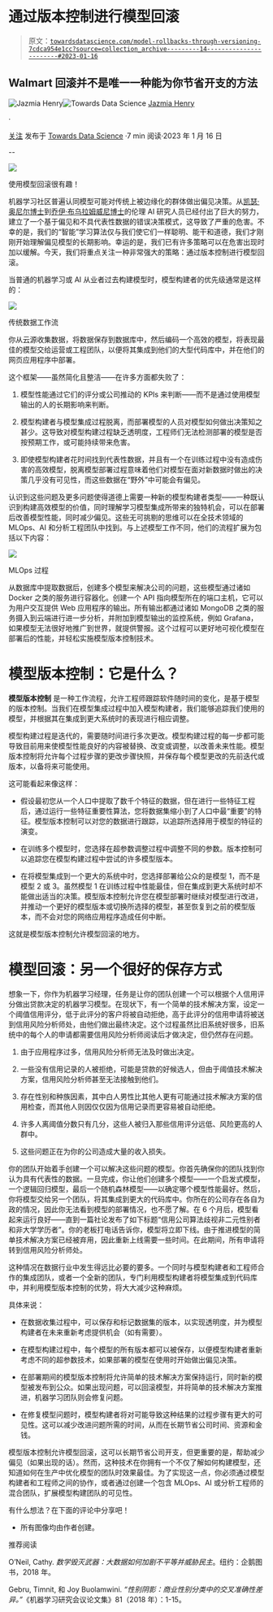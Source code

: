 # 通过版本控制进行模型回滚

> 原文：[`towardsdatascience.com/model-rollbacks-through-versioning-7cdca954e1cc?source=collection_archive---------14-----------------------#2023-01-16`](https://towardsdatascience.com/model-rollbacks-through-versioning-7cdca954e1cc?source=collection_archive---------14-----------------------#2023-01-16)

## Walmart 回滚并不是唯一一种能为你节省开支的方法

[](https://medium.com/@jazmia.henry?source=post_page-----7cdca954e1cc--------------------------------)![Jazmia Henry](https://medium.com/@jazmia.henry?source=post_page-----7cdca954e1cc--------------------------------)[](https://towardsdatascience.com/?source=post_page-----7cdca954e1cc--------------------------------)![Towards Data Science](https://towardsdatascience.com/?source=post_page-----7cdca954e1cc--------------------------------) [Jazmia Henry](https://medium.com/@jazmia.henry?source=post_page-----7cdca954e1cc--------------------------------)

·

[关注](https://medium.com/m/signin?actionUrl=https%3A%2F%2Fmedium.com%2F_%2Fsubscribe%2Fuser%2F23c2e80e732a&operation=register&redirect=https%3A%2F%2Ftowardsdatascience.com%2Fmodel-rollbacks-through-versioning-7cdca954e1cc&user=Jazmia+Henry&userId=23c2e80e732a&source=post_page-23c2e80e732a----7cdca954e1cc---------------------post_header-----------) 发布于 [Towards Data Science](https://towardsdatascience.com/?source=post_page-----7cdca954e1cc--------------------------------) ·7 min 阅读·2023 年 1 月 16 日[](https://medium.com/m/signin?actionUrl=https%3A%2F%2Fmedium.com%2F_%2Fvote%2Ftowards-data-science%2F7cdca954e1cc&operation=register&redirect=https%3A%2F%2Ftowardsdatascience.com%2Fmodel-rollbacks-through-versioning-7cdca954e1cc&user=Jazmia+Henry&userId=23c2e80e732a&source=-----7cdca954e1cc---------------------clap_footer-----------)

--

[](https://medium.com/m/signin?actionUrl=https%3A%2F%2Fmedium.com%2F_%2Fbookmark%2Fp%2F7cdca954e1cc&operation=register&redirect=https%3A%2F%2Ftowardsdatascience.com%2Fmodel-rollbacks-through-versioning-7cdca954e1cc&source=-----7cdca954e1cc---------------------bookmark_footer-----------)![](img/6b245b31a1a701a1e102657a55cd638b.png)

使用模型回滚很有趣！

机器学习社区普遍认同模型可能对传统上被边缘化的群体做出偏见决策。从[凯瑟·奥尼尔博士](https://www.ted.com/speakers/cathy_o_neil)到[乔伊·布乌拉姆威尼博士](https://www.ted.com/speakers/joy_buolamwini)的伦理 AI 研究人员已经付出了巨大的努力，建立了一个基于偏见和不具代表性数据的错误决策模式，这导致了严重的危害。不幸的是，我们的“智能”学习算法仅与我们使它们一样聪明、能干和道德，我们才刚刚开始理解偏见模型的长期影响。幸运的是，我们已有许多策略可以在危害出现时加以缓解。今天，我们将重点关注一种非常强大的策略：通过版本控制进行模型回滚。

当普通的机器学习或 AI 从业者过去构建模型时，模型构建者的优先级通常是这样的：

![](img/d54c33a06eac044ecc3a93acd675649a.png)

传统数据工作流

你从云源收集数据，将数据保存到数据库中，然后编码一个高效的模型，将表现最佳的模型交给运营或工程团队，以便将其集成到他们的大型代码库中，并在他们的网页应用程序中部署。

这个框架——虽然简化且整洁——在许多方面都失败了：

1.  模型性能通过它们的评分或公司推动的 KPIs 来判断——而不是通过使用模型输出的人的长期影响来判断。

1.  模型构建者与模型集成过程脱离，而部署模型的人员对模型如何做出决策知之甚少。这导致对模型构建过程缺乏透明度，工程师们无法检测部署的模型是否按预期工作，或可能持续带来危害。

1.  即使模型构建者花时间找到代表性数据，并且有一个在训练过程中没有造成伤害的高效模型，脱离模型部署过程意味着他们对模型在面对新数据时做出的决策几乎没有可见性，而这些数据在“野外”中可能会有偏见。

认识到这些问题及更多问题使得道德上需要一种新的模型构建者类型——一种既认识到构建高效模型的价值，同时理解学习模型集成所带来的独特机会，可以在部署后改善模型性能，同时减少偏见。这些无可挑剔的思维可以在全技术领域的 MLOps、AI 和分析工程团队中找到。与上述模型工作不同，他们的流程扩展为包括以下内容：

![](img/6307a72fc3547c835c58986b89e47cb7.png)

MLOps 过程

从数据库中提取数据后，创建多个模型来解决公司的问题，这些模型通过诸如 Docker 之类的服务进行容器化。创建一个 API 指向模型所在的端口主机，它可以为用户交互提供 Web 应用程序的输出。所有输出都通过诸如 MongoDB 之类的服务摄入到云端进行进一步分析，并附加到模型输出的监控系统，例如 Grafana，如果模型无法很好地推广到世界，就提供警报。这个过程可以更好地可视化模型在部署后的性能，并轻松实施模型版本控制技术。

# 模型版本控制：它是什么？

**模型版本控制** 是一种工作流程，允许工程师跟踪软件随时间的变化，是基于模型的版本控制。当我们在模型集成过程中加入模型构建者，我们能够追踪我们使用的模型，并根据其在集成到更大系统时的表现进行相应调整。

模型构建过程是迭代的，需要随时间进行多次更改。模型构建过程的每一步都可能导致目前用来使模型性能良好的内容被替换、改变或调整，以改善未来性能。模型版本控制将允许每个过程步骤的更改步骤快照，并保存每个模型更改的先前迭代或版本，以备将来可能使用。

这可能看起来像这样：

+   假设最初您从一个人口中提取了数千个特征的数据，但在进行一些特征工程后，通过运行一些特征重要性算法，您将数据集缩小到了人口中最“重要”的特征。模型版本控制可以对您的数据进行跟踪，以追踪所选择用于模型的特征的演变。

+   在训练多个模型时，您选择在超参数调整过程中调整不同的参数。版本控制可以追踪您在模型构建过程中尝试的许多模型版本。

+   在将模型集成到一个更大的系统中时，您选择部署给公众的是模型 1，而不是模型 2 或 3。虽然模型 1 在训练过程中性能最佳，但在集成到更大系统时却不能做出适当的决策。模型版本控制允许您在模型部署时继续对模型进行改进，并推动一个更好的模型版本或切换所选择的模型，甚至恢复到之前的模型版本，而不会对您的网络应用程序造成任何中断。

这就是模型版本控制允许模型回滚的地方。

# 模型回滚：另一个很好的保存方式

想象一下，你作为机器学习经理，任务是让你的团队创建一个可以根据个人信用评分做出贷款决定的机器学习模型。在现状下，有一个简单的技术解决方案，设定一个阈值信用评分，低于此评分的客户将被自动拒绝，高于此评分的信用申请将被送到信用风险分析师处，由他们做出最终决定。这个过程虽然比旧系统好很多，旧系统中的每个人的申请都需要信用风险分析师阅读后才做决定，但仍然存在问题。

1.  由于应用程序过多，信用风险分析师无法及时做出决定。

1.  一些没有信用记录的人被拒绝，可能是贷款的好候选人，但由于阈值技术解决方案，信用风险分析师甚至无法接触到他们。

1.  存在性别和种族因素，其中白人男性比其他人更有可能通过技术解决方案的信用检查，而其他人则因仅仅因为信用记录而更容易被自动拒绝。

1.  许多人离阈值分数只有几分，这些人被归入那些信用评分远低、风险更高的人群中。

1.  这些问题正在为你的公司造成大量的收入损失。

你的团队开始着手创建一个可以解决这些问题的模型。你首先确保你的团队找到你认为具有代表性的数据。一旦完成，你让他们创建多个模型——一个启发式模型，一个逻辑回归模型，最后一个随机森林模型——以确定哪个模型性能最好。然后，你将模型交给另一个团队，将其集成到更大的代码库中。你所在的公司存在各自为政的情况，因此你无法看到模型的部署情况，也不愿了解。在 6 个月后，模型看起来运行良好——直到一篇社论发布了如下标题“信用公司算法歧视非二元性别者和非大学学历者”。你的老板打电话告诉你，模型将立即下线。由于推进模型的简单技术解决方案已经被弃用，因此重新上线需要一些时间。在此期间，所有申请将转到信用风险分析师处。

这种情况在数据行业中发生得远比必要的要多。一个同时与模型构建者和工程师合作的集成团队，或者一个全新的团队，专门利用模型构建者将模型集成到代码库中，并利用模型版本控制的优势，将大大减少这种麻烦。

具体来说：

+   在数据收集过程中，可以保存和标记数据集的版本，以实现透明度，并为模型构建者在未来重新考虑提供机会（如有需要）。

+   在模型构建过程中，每个模型的所有版本都可以被保存，以便模型构建者重新考虑不同的超参数技术，如果部署的模型在使用时开始做出偏见决策。

+   在部署期间的模型版本控制将允许简单的技术解决方案保持运行，同时新的模型被发布到公众。如果出现问题，可以回滚模型，并将简单的技术解决方案推进，机器学习团队则会修复问题。

+   在修复模型问题时，模型构建者将对可能导致这种结果的过程步骤有更大的可见性。这可以减少改进问题所需的时间，从而在长期节省公司时间、资源和金钱。

模型版本控制允许模型回滚，这可以长期节省公司开支，但更重要的是，帮助减少偏见（如果出现的话）。然而，这种技术在你拥有一个不仅了解如何构建模型，还知道如何在生产中优化模型的团队时效果最佳。为了实现这一点，你必须通过模型构建者和工程师之间的协作，或者通过创建一个包含 MLOps、AI 或分析工程师的混合团队，扩展模型构建团队的可见性。

有什么想法？在下面的评论中分享吧！

+   所有图像均由作者创建。

推荐阅读

O’Neil, Cathy. *数学毁灭武器：大数据如何加剧不平等并威胁民主*。纽约：企鹅图书，2018 年。

Gebru, Timnit, 和 Joy Buolamwini. *“*性别阴影：商业性别分类中的交叉准确性差异*。”*《机器学习研究会议论文集》81（2018 年）：1-15。
